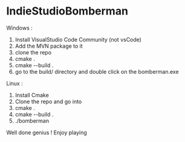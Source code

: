 # IndieStudioBomberman
Windows :
  1. Install VisualStudio Code Community (not vsCode)
  2. Add the MVN package to it
  3. clone the repo
  4. cmake .
  5. cmake --build .
  6. go to the build/ directory and double click on the bomberman.exe
  
Linux :
  1. Install Cmake
  2. Clone the repo and go into
  3. cmake .
  4. cmake --build .
  5. ./bomberman

Well done genius ! Enjoy playing
